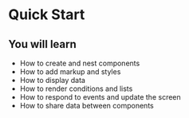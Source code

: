 # Quick Start
## You will learn
  - How to create and nest components
  - How to add markup and styles
  - How to display data
  - How to render conditions and lists
  - How to respond to events and update the screen
  - How to share data between components
